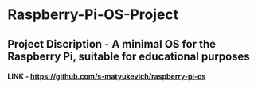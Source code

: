 # Raspberry-Pi-OS-Project

##  Project Discription - A minimal OS for the Raspberry Pi, suitable for educational purposes

#### LINK - https://github.com/s-matyukevich/raspberry-pi-os
